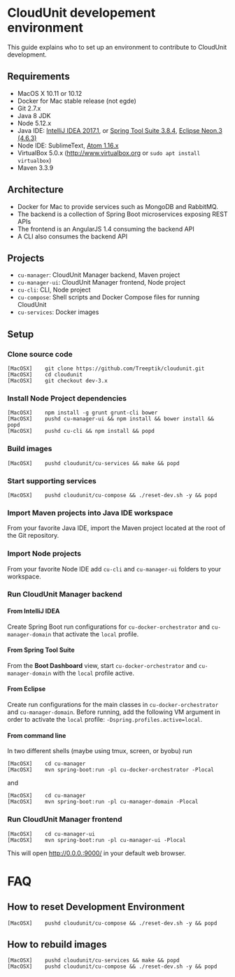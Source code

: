 
# CloudUnit developement environment

This guide explains who to set up an environment to contribute to CloudUnit development.

## Requirements

- MacOS X 10.11 or 10.12
- Docker for Mac stable release (not egde)
- Git 2.7.x
- Java 8 JDK
- Node 5.12.x
- Java IDE: [IntelliJ IDEA 2017.1](https://www.jetbrains.com/idea/), or [Spring Tool Suite 3.8.4](https://spring.io/tools), [Eclipse Neon.3 (4.6.3)](http://www.eclipse.org/downloads/)
- Node IDE: SublimeText, [Atom 1.16.x](https://atom.io/)
- VirtualBox 5.0.x (http://www.virtualbox.org or `sudo apt install virtualbox`)
- Maven 3.3.9

## Architecture

- Docker for Mac to provide services such as MongoDB and RabbitMQ.
- The backend is a collection of Spring Boot microservices exposing REST APIs
- The frontend is an AngularJS 1.4 consuming the backend API
- A CLI also consumes the backend API

## Projects

- `cu-manager`: CloudUnit Manager backend, Maven project
- `cu-manager-ui`: CloudUnit Manager frontend, Node project
- `cu-cli`: CLI, Node project
- `cu-compose`: Shell scripts and Docker Compose files for running CloudUnit
- `cu-services`: Docker images

## Setup

### Clone source code

```
[MacOSX]    git clone https://github.com/Treeptik/cloudunit.git
[MacOSX]    cd cloudunit
[MacOSX]    git checkout dev-3.x
```

### Install Node Project dependencies

```
[MacOSX]    npm install -g grunt grunt-cli bower 
[MacOSX]    pushd cu-manager-ui && npm install && bower install && popd
[MacOSX]    pushd cu-cli && npm install && popd
```

### Build images

```
[MacOSX]    pushd cloudunit/cu-services && make && popd
```

### Start supporting services

```
[MacOSX]    pushd cloudunit/cu-compose && ./reset-dev.sh -y && popd
```

### Import Maven projects into Java IDE workspace

From your favorite Java IDE, import the Maven project located at the root of the Git repository.

### Import Node projects

From your favorite Node IDE add `cu-cli` and `cu-manager-ui` folders to your workspace.

### Run CloudUnit Manager backend

#### From IntelliJ IDEA

Create Spring Boot run configurations for `cu-docker-orchestrator` and `cu-manager-domain` that activate the `local` profile.

#### From Spring Tool Suite

From the **Boot Dashboard** view, start `cu-docker-orchestrator` and `cu-manager-domain` with the `local` profile active.

#### From Eclipse

Create run configurations for the main classes in `cu-docker-orchestrator` and `cu-manager-domain`.
Before running, add the following VM argument in order to activate the `local` profile: `-Dspring.profiles.active=local`.

#### From command line

In two different shells (maybe using tmux, screen, or byobu) run
```
[MacOSX]    cd cu-manager
[MacOSX]    mvn spring-boot:run -pl cu-docker-orchestrator -Plocal
```
and
```
[MacOSX]    cd cu-manager
[MacOSX]    mvn spring-boot:run -pl cu-manager-domain -Plocal
```

### Run CloudUnit Manager frontend

```
[MacOSX]    cd cu-manager-ui
[MacOSX]    mvn spring-boot:run -pl cu-manager-ui -Plocal
```
This will open http://0.0.0.:9000/ in your default web browser.

# FAQ

## How to reset Development Environment

```
[MacOSX]    pushd cloudunit/cu-compose && ./reset-dev.sh -y && popd
```
    
## How to rebuild images

```
[MacOSX]    pushd cloudunit/cu-services && make && popd
[MacOSX]    pushd cloudunit/cu-compose && ./reset-dev.sh -y && popd
```

